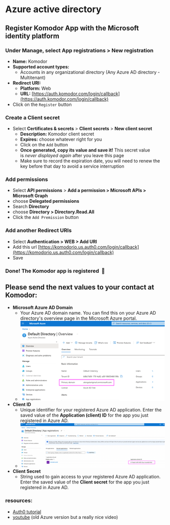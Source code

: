 # Azure active directory

## Register Komodor App with the Microsoft identity platform

### Under **Manage**, select **App registrations** > **New registration**

- **Name:** Komodor
- **Supported account types:**
  - Accounts in any organizational directory (Any Azure AD directory - Multitenant)
- **Redirect URI:**
  - **Platform:** Web
  - **URL:** [https://auth.komodor.com/login/callback](https://auth.komodor.com/login/callback)
- Click on the `Register` button

### Create a Client secret

- Select **Certificates & secrets** > **Client secrets** > **New client secret**
  - **Description:** Komodor client secret
  - **Expires:** choose whatever right for you
  - Click on the `Add` button
  - **Once generated, copy its value and save it!** This secret value is *never displayed again* after you leave this page
  - Make sure to record the expiration date, you will need to renew the key before that day to avoid a service interruption

### Add permissions

- Select **API permissions** > **Add a permission > Microsoft APIs > Microsoft Graph**
- choose **Delegated permissions**
- Search **Directory**
- choose **Directory > Directory.Read.All**
- Click the `Add Premission` button

### Add another Redirect URIs

- Select **Authentication > WEB > Add URI**
- Add this url [https://komodorio.us.auth0.com/login/callback](https://komodorio.us.auth0.com/login/callback)
- Save

### Done! The Komodor app is registered  🌻

## Please send the next values to your contact at Komodor:

- **Microsoft Azure AD Domain**
  - Your Azure AD domain name. You can find this on your Azure AD directory's overview page in the Microsoft Azure portal.
  - ![azure_domain](./img/azure_domain.png)
- **Client ID**
  - Unique identifier for your registered Azure AD application. Enter the saved value of the **Application (client) ID** for the app you just registered in Azure AD.
  - ![azure_client](./img/azure_client.png)
- **Client Secret**
  - String used to gain access to your registered Azure AD application. Enter the saved value of the **Client secret** for the app you just registered in Azure AD.

### resources:

- [Auth0 tutorial](https://auth0.com/docs/authenticate/identity-providers/enterprise-identity-providers/azure-active-directory/v2?_ga=2.209803797.1637188949.1651998798-1042904470.1642416106&_gl=1*flhqna*rollup_ga*MTA0MjkwNDQ3MC4xNjQyNDE2MTA2*rollup_ga_F1G3E656YZ*MTY1MTk5ODc5Ny4xMy4wLjE2NTE5OTg3OTcuNjA.)
- [youtube](https://youtu.be/tV-2nQRFCio) (old Azure version but a really nice video)
